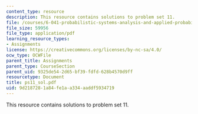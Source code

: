 ```yaml
---
content_type: resource
description: This resource contains solutions to problem set 11.
file: /courses/6-041-probabilistic-systems-analysis-and-applied-probability-spring-2006/9d2187281a84fe1aa334aaddf5934719_ps11_sol.pdf
file_size: 59956
file_type: application/pdf
learning_resource_types:
- Assignments
license: https://creativecommons.org/licenses/by-nc-sa/4.0/
ocw_type: OCWFile
parent_title: Assignments
parent_type: CourseSection
parent_uid: 9325de54-2d65-bf39-fdfd-628b4570d9ff
resourcetype: Document
title: ps11_sol.pdf
uid: 9d218728-1a84-fe1a-a334-aaddf5934719
---
```

This resource contains solutions to problem set 11.
